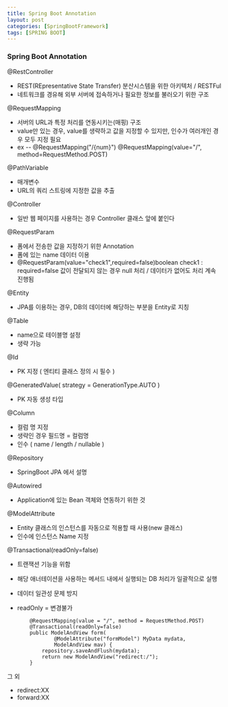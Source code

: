```yaml
---
title: Spring Boot Annotation
layout: post
categories: [SpringBootFramework]
tags: [SPRING BOOT]
---
```


### Spring Boot Annotation

@RestController
- REST(REpresentative State Transfer) 분산시스템을 위한 아키텍처 / RESTFul
- 네트워크를 경유해 외부 서버에 접속하거나 필요한 정보를 불러오기 위한 구조

@RequestMapping
- 서버의 URL과 특정 처리를 연동시키는(매핑) 구조
- value만 있는 경우, value를 생략하고 값을 지정할 수 있지만, 인수가 여러개인 경우 모두 지정 필요
- ex
-- @RequestMapping("/{num}")
   @RequestMapping(value="/", method=RequestMethod.POST)
   

@PathVariable
- 매개변수
- URL의 쿼리 스트링에 지정한 값을 추출

@Controller
- 일반 웹 페이지를 사용하는 경우 Controller 클래스 앞에 붙인다

@RequestParam
- 폼에서 전송한 값을 지정하기 위한 Annotation
- 폼에 있는 name 데이터 이용
- @RequestParam(value="check1",required=false)boolean check1
: required=false 값이 전달되지 않는 경우 null 처리 / 데이터가 없어도 처리 계속 진행됨

@Entity
- JPA를 이용하는 경우, DB의 데이터에 해당하는 부분을 Entity로 지칭

@Table
- name으로 테이블명 설정
- 생략 가능

@Id
- PK 지정 ( 엔티티 클래스 정의 시 필수 )

@GeneratedValue( strategy = GenerationType.AUTO )
- PK 자동 생성 타입

@Column
- 컬럼 명 지정
- 생략인 경우 필드명 = 컬럼명
- 인수 ( name / length / nullable )

@Repository
- SpringBoot JPA 에서 설명

@Autowired
- Application에 있는 Bean 객체와 연동하기 위한 것

@ModelAttribute
- Entity 클래스의 인스턴스를 자동으로 적용할 때 사용(new 클래스)
- 인수에 인스턴스 Name 지정

@Transactional(readOnly=false)
- 트랜잭션 기능을 위함
- 해당 애너테이션을 사용하는 메서드 내에서 실행되는 DB 처리가 일괄적으로 실행
- 데이터 일관성 문제 방지
- readOnly = 변경불가

    ```
    	@RequestMapping(value = "/", method = RequestMethod.POST)
    	@Transactional(readOnly=false)
    	public ModelAndView form(
    			@ModelAttribute("formModel") MyData mydata, 
    			ModelAndView mav) {
    		repository.saveAndFlush(mydata);
    		return new ModelAndView("redirect:/");
    	}
    ```


그 외
- redirect:XX
- forward:XX

